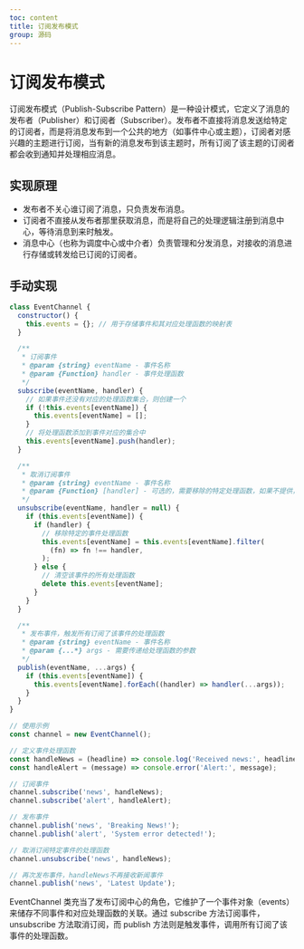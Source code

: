 ```yaml
---
toc: content
title: 订阅发布模式
group: 源码
---
```


# 订阅发布模式

订阅发布模式（Publish-Subscribe Pattern）是一种设计模式，它定义了消息的发布者（Publisher）和订阅者（Subscriber）。发布者不直接将消息发送给特定的订阅者，而是将消息发布到一个公共的地方（如事件中心或主题），订阅者对感兴趣的主题进行订阅，当有新的消息发布到该主题时，所有订阅了该主题的订阅者都会收到通知并处理相应消息。

## 实现原理

- 发布者不关心谁订阅了消息，只负责发布消息。
- 订阅者不直接从发布者那里获取消息，而是将自己的处理逻辑注册到消息中心，等待消息到来时触发。
- 消息中心（也称为调度中心或中介者）负责管理和分发消息，对接收的消息进行存储或转发给已订阅的订阅者。

## 手动实现

```js
class EventChannel {
  constructor() {
    this.events = {}; // 用于存储事件和其对应处理函数的映射表
  }

  /**
   * 订阅事件
   * @param {string} eventName - 事件名称
   * @param {Function} handler - 事件处理函数
   */
  subscribe(eventName, handler) {
    // 如果事件还没有对应的处理函数集合，则创建一个
    if (!this.events[eventName]) {
      this.events[eventName] = [];
    }
    // 将处理函数添加到事件对应的集合中
    this.events[eventName].push(handler);
  }

  /**
   * 取消订阅事件
   * @param {string} eventName - 事件名称
   * @param {Function} [handler] - 可选的，需要移除的特定处理函数，如果不提供，则移除该事件的所有处理函数
   */
  unsubscribe(eventName, handler = null) {
    if (this.events[eventName]) {
      if (handler) {
        // 移除特定的事件处理函数
        this.events[eventName] = this.events[eventName].filter(
          (fn) => fn !== handler,
        );
      } else {
        // 清空该事件的所有处理函数
        delete this.events[eventName];
      }
    }
  }

  /**
   * 发布事件，触发所有订阅了该事件的处理函数
   * @param {string} eventName - 事件名称
   * @param {...*} args - 需要传递给处理函数的参数
   */
  publish(eventName, ...args) {
    if (this.events[eventName]) {
      this.events[eventName].forEach((handler) => handler(...args));
    }
  }
}

// 使用示例
const channel = new EventChannel();

// 定义事件处理函数
const handleNews = (headline) => console.log('Received news:', headline);
const handleAlert = (message) => console.error('Alert:', message);

// 订阅事件
channel.subscribe('news', handleNews);
channel.subscribe('alert', handleAlert);

// 发布事件
channel.publish('news', 'Breaking News!');
channel.publish('alert', 'System error detected!');

// 取消订阅特定事件的处理函数
channel.unsubscribe('news', handleNews);

// 再次发布事件，handleNews不再接收新闻事件
channel.publish('news', 'Latest Update');
```

EventChannel 类充当了发布订阅中心的角色，它维护了一个事件对象（events）来储存不同事件和对应处理函数的关联。通过 subscribe 方法订阅事件，unsubscribe 方法取消订阅，而 publish 方法则是触发事件，调用所有订阅了该事件的处理函数。
